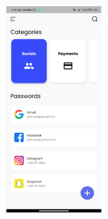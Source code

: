 <img src="https://github.com/daviesesiro/flutter_challenges/blob/master/password_manager/assets/images/password_manger.jpg?raw=true" style="width:50%"/> 
